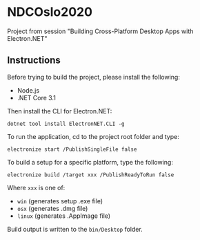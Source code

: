 # NDCOslo2020
Project from session "Building Cross-Platform Desktop Apps with Electron.NET"

## Instructions
Before trying to build the project, please install the following:
* Node.js
* .NET Core 3.1

Then install the CLI for Electron.NET:
```
dotnet tool install ElectronNET.CLI -g
```

To run the application, cd to the project root folder and type:
```
electronize start /PublishSingleFile false
```

To build a setup for a specific platform, type the following:
```
electronize build /target xxx /PublishReadyToRun false
```

Where `xxx` is one of:
* `win` (generates setup .exe file)
* `osx` (generates .dmg file)
* `linux` (generates .AppImage file)

Build output is written to the `bin/Desktop` folder.
